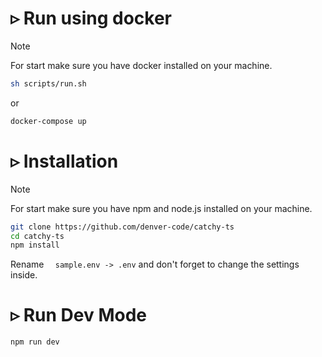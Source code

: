 # ▹ Run using docker #
> [!NOTE]  
> For start make sure you have docker installed on your machine.
```bash
sh scripts/run.sh
```
or
``` bash
docker-compose up
```
# ▹ Installation #
> [!NOTE]  
> For start make sure you have npm and node.js installed on your machine.
``` Bash
git clone https://github.com/denver-code/catchy-ts
cd catchy-ts
npm install
```   
Rename ```  sample.env -> .env``` and don't forget to change the settings inside.

# ▹ Run Dev Mode #
``` Bash
npm run dev
```